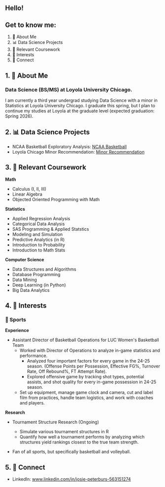 ## Hello!

## Get to know me:

1. 👋 About Me
2. 📊 Data Science Projects
3. 📝 Relevant Coursework
4. 🌱 Interests
5. 👥 Connect

## 1. 👋 About Me

### Data Science (BS/MS) at Loyola University Chicago.

I am currently a third year undergrad studying Data Science with a minor in Statistics at Loyola University Chicago. I graduate this spring, but I plan to continue my studies at Loyola at the graduate level (expected graduation: Spring 2026).

## 2. 📊 Data Science Projects

- NCAA Basketball Exploratory Analysis: [NCAA Basketball](https://github.com/JoPeterburs/dsci101-project.git)
- Loyola Chicago Minor Recommendation: [Minor Recommendation](https://github.com/JoPeterburs/370-project.git)

## 3. 📝 Relevant Coursework

**Math**
- Calculus (I, II, III)
- Linear Algebra
- Objected Oriented Programming with Math

**Statistics**
- Applied Regression Analysis
- Categorical Data Analysis
- SAS Programming & Applied Statstics
- Modeling and Simulation
- Predictive Analytics (in R)
- Introduction to Probability
- Introduction to Math Stats

**Computer Science**
- Data Structures and Algorithms
- Database Programming
- Data Mining
- Deep Learning (in Python)
- Big Data Analytics

## 4. 🌱 Interests

### 🏀 Sports

**Experience**
- Assistant Director of Basketball Operations for LUC Women's Basketball Team
  - Worked with Director of Operations to analyze in-game statistics and performance.
    - Analyzed four important factors for every game in the 24-25 season. (Offense Points per Possession,  Effective FG%, Turnover Rate, Off Rebound%, FT Attempt Rate).
    - Explored offensive game by tracking shot types, potential assists, and shot quality for every in-game possession in 24-25 season.
  - Set up equipment, manage game clock and camera, cut and label film from practices, handle team logistics, and work with coaches and players.

**Research**
- Tournament Structure Research (Ongoing)
  - Simulate various tournament structures in R
  - Quantify how well a tournament performs by analyzing which structures yield rankings closest to the true team strength.
 
- Fan of all sports, but specifically basketball and volleyball.

## 5. 👥 Connect

- LinkedIn: www.linkedin.com/in/josie-peterburs-563151274
